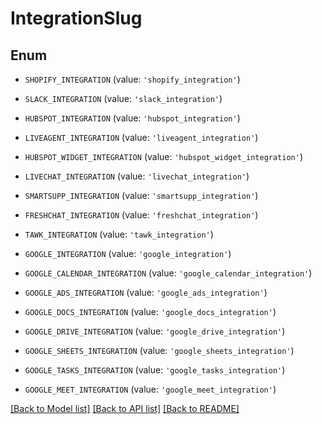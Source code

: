# IntegrationSlug


## Enum

* `SHOPIFY_INTEGRATION` (value: `'shopify_integration'`)

* `SLACK_INTEGRATION` (value: `'slack_integration'`)

* `HUBSPOT_INTEGRATION` (value: `'hubspot_integration'`)

* `LIVEAGENT_INTEGRATION` (value: `'liveagent_integration'`)

* `HUBSPOT_WIDGET_INTEGRATION` (value: `'hubspot_widget_integration'`)

* `LIVECHAT_INTEGRATION` (value: `'livechat_integration'`)

* `SMARTSUPP_INTEGRATION` (value: `'smartsupp_integration'`)

* `FRESHCHAT_INTEGRATION` (value: `'freshchat_integration'`)

* `TAWK_INTEGRATION` (value: `'tawk_integration'`)

* `GOOGLE_INTEGRATION` (value: `'google_integration'`)

* `GOOGLE_CALENDAR_INTEGRATION` (value: `'google_calendar_integration'`)

* `GOOGLE_ADS_INTEGRATION` (value: `'google_ads_integration'`)

* `GOOGLE_DOCS_INTEGRATION` (value: `'google_docs_integration'`)

* `GOOGLE_DRIVE_INTEGRATION` (value: `'google_drive_integration'`)

* `GOOGLE_SHEETS_INTEGRATION` (value: `'google_sheets_integration'`)

* `GOOGLE_TASKS_INTEGRATION` (value: `'google_tasks_integration'`)

* `GOOGLE_MEET_INTEGRATION` (value: `'google_meet_integration'`)

[[Back to Model list]](../README.md#documentation-for-models) [[Back to API list]](../README.md#documentation-for-api-endpoints) [[Back to README]](../README.md)


